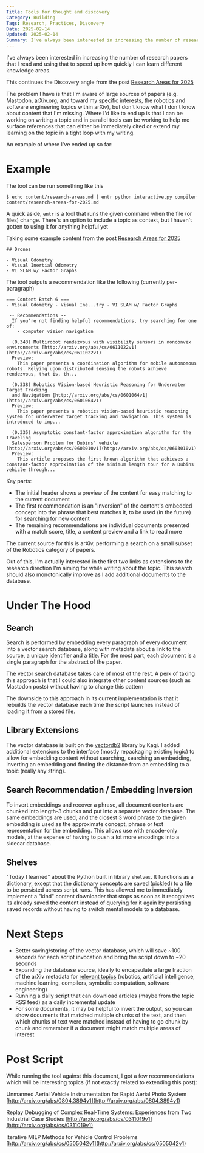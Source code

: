 ```yaml
---
Title: Tools for thought and discovery
Category: Building
Tags: Research, Practices, Discovery
Date: 2025-02-14
Updated: 2025-02-14
Summary: I've always been interested in increasing the number of research papers that I read and using that to speed up how quickly I can learn different knowledge areas. The problem I have is that I'm aware of large sources of papers (e.g. Mastodon, arXiv.org, and toward my specific interests, the robotics and software engineering topics within arXiv), but don't know what I don't know about content that I'm missing. Where I'd like to end up is that I can be working on writing a topic and in parallel tools can be working to help me surface references that can either be immediately cited or extend my learning on the topic in a tight loop with my writing.
---
```


I've always been interested in increasing the number of research papers that I
read and using that to speed up how quickly I can learn different knowledge
areas.

This continues the Discovery angle from the post 
[Research Areas for 2025]({filename}/research-areas-for-2025.md)

The problem I have is that I'm aware of large sources of papers (e.g. Mastodon,
[arXiv.org](https://arXiv.org), and toward my specific interests, the robotics and software
engineering topics within arXiv), but don't know what I don't know about
content that I'm missing. Where I'd like to end up is that I can be working on
writing a topic and in parallel tools can be working to help me surface
references that can either be immediately cited or extend my learning on the
topic in a tight loop with my writing.

An example of where I've ended up so far:

# Example

The tool can be run something like this

    $ echo content/research-areas.md | entr python interactive.py compiler content/research-areas-for-2025.md 

A quick aside, `entr` is a tool that runs the given command when the file (or
files) change.  There's an option to include a topic as context, but I haven't
gotten to using it for anything helpful yet

Taking some example content from the post
[Research Areas for 2025]({filename}/research-areas-for-2025.md)

    ## Drones
    
    - Visual Odometry
    - Visual Inertial Odometry
    - VI SLAM w/ Factor Graphs

The tool outputs a recommendation like the following (currently per-paragraph)

    === Content Batch 6 ===
    - Visual Odometry - Visual Ine...try - VI SLAM w/ Factor Graphs
    
     -- Recommendations --
      If you're not finding helpful recommendations, try searching for one of:
        - computer vision navigation
    
      (0.343) Multirobot rendezvous with visibility sensors in nonconvex environments [http://arxiv.org/abs/cs/0611022v1](http://arxiv.org/abs/cs/0611022v1)
      Preview:
        This paper presents a coordination algorithm for mobile autonomous robots. Relying upon distributed sensing the robots achieve rendezvous, that is, th...
    
      (0.338) Robotics Vision-based Heuristic Reasoning for Underwater Target Tracking
      and Navigation [http://arxiv.org/abs/cs/0601064v1](http://arxiv.org/abs/cs/0601064v1)
      Preview:
        This paper presents a robotics vision-based heuristic reasoning system for underwater target tracking and navigation. This system is introduced to imp...
    
      (0.335) Asymptotic constant-factor approximation algorithm for the Traveling
      Salesperson Problem for Dubins' vehicle [http://arxiv.org/abs/cs/0603010v1](http://arxiv.org/abs/cs/0603010v1)
      Preview:
        This article proposes the first known algorithm that achieves a constant-factor approximation of the minimum length tour for a Dubins' vehicle through...

Key parts:
- The initial header shows a preview of the content for easy matching to the current document
- The first recommendation is an "inversion" of the content's embedded concept into the phrase that best matches it, to be used (in the future) for searching for new content
- The remaining recommendations are individual documents presented with a match score, title, a content preview and a link to read more

The current source for this is arXiv, performing a search on a small subset of
the Robotics category of papers.

Out of this, I'm actually interested in the first two links as extensions to
the research direction I'm aiming for while writing about the topic. This
search should also monotonically improve as I add additional documents to the
database.

# Under The Hood

## Search

Search is performed by embedding every paragraph of every document into a
vector search database, along with metadata about a link to the source, a
unique identifier and a title. For the most part, each document is a single
paragraph for the abstract of the paper.

The vector search database takes care of most of the rest. A perk of taking
this approach is that I could also integrate other content sources (such as
Mastodon posts) without having to change this pattern

The downside to this approach in its current implementation is that it rebuilds
the vector database each time the script launches instead of loading it from a
stored file.

## Library Extensions

The vector database is built on the
[vectordb2](https://github.com/kagisearch/vectordb) library by Kagi. I added
additional extensions to the interface (mostly repackaging existing logic) to
allow for embedding content without searching, searching an embedding,
inverting an embedding and finding the distance from an embedding to a topic
(really any string).

## Search Recommendation / Embedding Inversion

To invert embeddings and recover a phrase, all document contents are chunked
into length-3 chunks and put into a separate vector database. The same
embeddings are used, and the closest 3 word phrase to the given embedding is
used as the approximate concept, phrase or text representation for the
embedding. This allows use with encode-only models, at the expense of having to
push a lot more encodings into a sidecar database.

## Shelves

"Today I learned" about the Python built in library `shelves`. It functions as
a dictionary, except that the dictionary concepts are saved (pickled) to a file
to be persisted across script runs. This has allowed me to immediately
implement a "kind" content downloader that stops as soon as it recognizes its
already saved the content instead of querying for it again by persisting saved
records without having to switch mental models to a database.

# Next Steps

- Better saving/storing of the vector database, which will save ~100 seconds for each script invocation and bring the script down to ~20 seconds
- Expanding the database source, ideally to encapsulate a large fraction of the arXiv metadata for [relevant topics](https://arxiv.org/category_taxonomy) (robotics, artificial intelligence, machine learning, compilers, symbolic computation, software engineering)
- Running a daily script that can download articles (maybe from the topic RSS feed) as a daily incremental update
- For some documents, it may be helpful to invert the output, so you can show documents that matched multiple chunks of the text, and then which chunks of text were matched instead of having to go chunk by chunk and remember if a document might match multiple areas of interest

# Post Script

While running the tool against this document, I got a few recommendations which
will be interesting topics (if not exactly related to extending this post):

Unmanned Aerial Vehicle Instrumentation for Rapid Aerial Photo System [http://arxiv.org/abs/0804.3894v1](http://arxiv.org/abs/0804.3894v1)

Replay Debugging of Complex Real-Time Systems: Experiences from Two Industrial Case Studies [http://arxiv.org/abs/cs/0311019v1](http://arxiv.org/abs/cs/0311019v1)

Iterative MILP Methods for Vehicle Control Problems [http://arxiv.org/abs/cs/0505042v1](http://arxiv.org/abs/cs/0505042v1)



